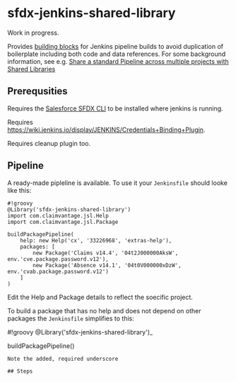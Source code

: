 # sfdx-jenkins-shared-library

Work in progress.

Provides [building blocks](/vars) for Jenkins pipeline builds to avoid duplication of boilerplate including both code and data references.
For some background information, see e.g. [Share a standard Pipeline across multiple projects with Shared Libraries](https://jenkins.io/blog/2017/10/02/pipeline-templates-with-shared-libraries/)

## Prerequsities

Requires the [Salesforce SFDX CLI](https://developer.salesforce.com/docs/atlas.en-us.sfdx_setup.meta/sfdx_setup/sfdx_setup_install_cli.htm) to be installed where jenkins is running.

Requires https://wiki.jenkins.io/display/JENKINS/Credentials+Binding+Plugin.

Requires cleanup plugin too.

## Pipeline

A ready-made pipleline is available. To use it your `Jenkinsfile` should looke like this:
```
#!groovy
@Library('sfdx-jenkins-shared-library')
import com.claimvantage.jsl.Help
import com.claimvantage.jsl.Package

buildPackagePipeline(
    help: new Help('cx', '33226968', 'extras-help'),
    packages: [
        new Package('Claims v14.4', '04t2J000000AksW', env.'cve.package.password.v12'),
        new Package('Absence v14.1', '04t0V000000xDzW', env.'cvab.package.password.v12')
    ]
)
```
Edit the Help and Package details to reflect the soecific project.

To build a package that has no help and does not depend on other packages the `Jenkinsfile` simplifies to this:

#!groovy
@Library('sfdx-jenkins-shared-library')_

buildPackagePipeline()
```
Note the added, required underscore

## Steps
